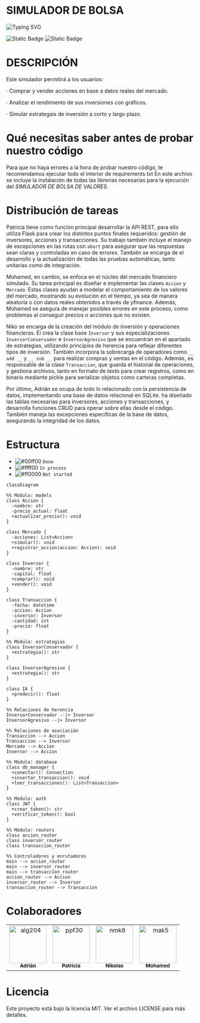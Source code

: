 # SIMULADOR DE BOLSA

![Typing SVG](https://readme-typing-svg.demolab.com?font=Fira+Code&size=24&duration=4000&pause=1000&center=true&vCenter=true&multiline=true&repeat=false&width=800&height=100&lines=Invierte,+Aprende,+Gana;Simula+tu+Éxito+en+la+Bolsa)



![Static Badge](https://img.shields.io/badge/Version-v1.0.0-green)
![Static Badge](https://img.shields.io/badge/Colaboradores-4-pink)


# DESCRIPCIÓN
Este simulador permitirá a los usuarios:

· Comprar y vender acciones en base a datos reales del mercado.

· Analizar el rendimiento de sus inversiones con gráficos.

· Simular estrategais de inversión a corto y largo plazo.

# Qué necesitas saber antes de probar nuestro código
Para que no haya errores a la hora de probar nuestro código, te recomendamos ejecutar todo el interior de requirements.txt
En este archivo se incluye la instalación de todas las librerías necesarias para la ejecución del *SIMULADOR DE BOLSA DE VALORES*.

# Distribución de tareas
Patricia tiene como función principal desarrollar la API REST, para ello utiliza Flask para crear los distintos puntos finales requeridos: gestión de inversores, acciones y transacciones. Su trabajo también incluye el manejo de excepciones en las rutas con `abort` para asegurar que las respuestas sean claras y controladas en caso de errores. También se encarga de el desarrollo y la actualización de todas las pruebas automáticas, tanto unitarias como de integración.

Mohamed, en cambio, se enfoca en el núcleo del mercado financiero simulado. Su tarea principal es diseñar e implementar las clases `Accion` y `Mercado`. Estas clases ayudan a modelar el comportamiento de los valores del mercado, mostrando su evolución en el tiempo, ya sea de manera aleatoria o con datos reales obtenidos a través de yfinance. Además, Mohamed se asegura de manejar posibles errores en este proceso, como problemas al conseguir precios o acciones que no existen. 

Niko se encarga de la creación del módulo de inversión y operaciones financieras. Él crea la clase base `Inversor` y sus especializaciones `InversorConservador` e `InversorAgresivo` que se encuentran en el apartado de estrategias, utilizando principios de herencia para reflejar diferentes tipos de inversión. También incorpora la sobrecarga de operadores como `__ add __` y `__ sub __` para realizar compras y ventas en el código. Además, es responsable de la clase `Transaccion`, que guarda el historial de operaciones, y gestiona archivos, tanto en formato de texto para crear registros, como en binario mediante pickle para serializar objetos como carteras completas.

Por último, Adrián se ocupa de todo lo relacionado con la persistencia de datos, implementando una base de datos relacional en SQLite. ha diseñado las tablas necesarias para inversores, acciones y transacciones, y desarrolla funciones CRUD para operar sobre ellas desde el código. También maneja las excepciones específicas de la base de datos, asegurando la integridad de los datos.

# Estructura
- ![#00ff00](https://placehold.co/15x15/00ff00/00ff00.png) `Done`
- ![#ffff00](https://placehold.co/15x15/ffff00/ffff00.png) `In process`
- ![#ff0000](https://placehold.co/15x15/ff0000/ff0000.png) `Not started`

```mermaid
classDiagram

%% Módulo: models
class Accion {
  -nombre: str
  -precio_actual: float
  +actualizar_precio(): void
}

class Mercado {
  -acciones: List<Accion>
  +simular(): void
  +registrar_accion(accion: Accion): void
}

class Inversor {
  -nombre: str
  -capital: float
  +comprar(): void
  +vender(): void
}

class Transaccion {
  -fecha: datetime
  -accion: Accion
  -inversor: Inversor
  -cantidad: int
  -precio: float
}

%% Módulo: estrategias
class InversorConservador {
  +estrategia(): str
}

class InversorAgresivo {
  +estrategia(): str
}

class IA {
  +predecir(): float
}

%% Relaciones de herencia
InversorConservador --|> Inversor
InversorAgresivo --|> Inversor

%% Relaciones de asociación
Transaccion --> Accion
Transaccion --> Inversor
Mercado --> Accion
Inversor --> Accion

%% Módulo: database
class db_manager {
  +conectar(): Connection
  +insertar_transaccion(): void
  +leer_transacciones(): List<Transaccion>
}

%% Módulo: auth
class JWT {
  +crear_token(): str
  +verificar_token(): bool
}

%% Módulo: routers
class accion_router
class inversor_router
class transaccion_router

%% Controladores y enrutadores
main --> accion_router
main --> inversor_router
main --> transaccion_router
accion_router --> Accion
inversor_router --> Inversor
transaccion_router --> Transaccion

```
# Colaboradores

<!-- readme: collaborators -start -->
<table>
<tr>
    <td align="center">
        <a href="https://github.com/alg204">
            <img src="https://avatars.githubusercontent.com/u/198967558?v=4" width="100;" alt="alg204"/>
            <br />
            <sub><b>Adrián</b></sub>
        </a>
    </td>
    <td align="center">
        <a href="https://https://github.com/ppf30">
            <img src="https://avatars.githubusercontent.com/u/198932016?v=4" width="100;" alt="ppf30"/>
            <br />
            <sub><b>Patricia</b></sub>
        </a>
    </td>
    <td align="center">
        <a href="https://github.com/NikolasKaplan1">
            <img src="https://avatars.githubusercontent.com/u/199594735?v=4" width="100;" alt="nmk8"/>
            <br />
            <sub><b>Nikolas</b></sub>
        </a>
    </td>
    <td align="center">
        <a href="https://github.com/Mohamed-Arahouani">
            <img src="https://avatars.githubusercontent.com/u/199315152?v=4" width="100;" alt="mak5"/>
            <br />
            <sub><b>Mohamed</b></sub>
        </a>
    </td></tr>
</table>


# Licencia

Este proyecto está bajo la licencia MIT. Ver el archivo LICENSE para más detalles.
